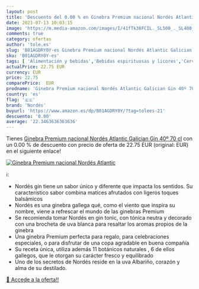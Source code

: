 ```yaml
---
layout: post
title: 'Descuento del 0.00 % en Ginebra Premium nacional Nordés Atlantic'
date: 2021-07-13 10:03:15
image: 'https://m.media-amazon.com/images/I/41fTk36FCIL._SL500_._SL400_.jpg'
comments: true
category: ofertas
author: 'tole.es'
slug: 'B01AGDRY0Y-es Ginebra Premium nacional Nordés Atlantic Galician Gin 40º...'
sku: 'B01AGDRY0Y-es'
tags: [ 'Alimentación y bebidas','Bebidas espirituosas y licores','Cervezas, vinos y licores','Ginebras','ginebra','nordés', ]
actualPrice: 22.75 EUR
currency: EUR
price: 22.75
comparePrice:  EUR
prodname: 'Ginebra Premium nacional Nordés Atlantic Galician Gin 40º 70 cl'
country: 'es'
flag: '🇪🇸'
brand: 'Nordés'
buyurl: 'https://www.amazon.es/dp/B01AGDRY0Y/?tag=tolees-21'
descuento: '0.00'
average: '22.3463636363636'
---
```


Tienes [Ginebra Premium nacional Nordés Atlantic Galician Gin 40º 70 cl](https://www.amazon.es/dp/B01AGDRY0Y/?tag=tolees-21) con un 0.00 % de descuento con precio de oferta de 22.75 EUR (original:  EUR) en el siguiente enlace!

[![Ginebra Premium nacional Nordés Atlantic](https://m.media-amazon.com/images/I/41fTk36FCIL._SL500_._SL400_.jpg)](https://www.amazon.es/dp/B01AGDRY0Y/?tag=tolees-21)

ℹ️:

- Nordés gin tiene un sabor único y diferente que impacta los sentidos. Su característico sabor combina matices afrutados con ligeros toques balsámicos
- Nordés es una ginebra gallega qué, como el viento que inspira su nombre, viene a refrescar el mundo de las ginebras Premium
- Se recomienda tomar Nordés en gin tonic, con tónica neutra y decorado con una brocheta de uva blanca para resaltar los aromas propios de la ginebra
- Una ginebra Premium perfecta para regalo, para celebraciones especiales, o para disfrutar de una copa agradable en buena compañía
- Su receta única, utiliza además 11 botánicos naturales , 6 de ellos gallegos, que le otorgan su carácter fresco y equilibrado
- Uno de los secretos de Nordés reside en la uva Albariño, corazón y alma de su destilado.

[🛒 Accede a la oferta!!](https://www.amazon.es/dp/B01AGDRY0Y/?tag=tolees-21)
